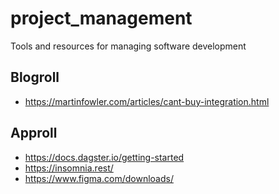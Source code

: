 # project_management
Tools and resources for managing software development

## Blogroll
- https://martinfowler.com/articles/cant-buy-integration.html


## Approll

- https://docs.dagster.io/getting-started
- https://insomnia.rest/
- https://www.figma.com/downloads/
